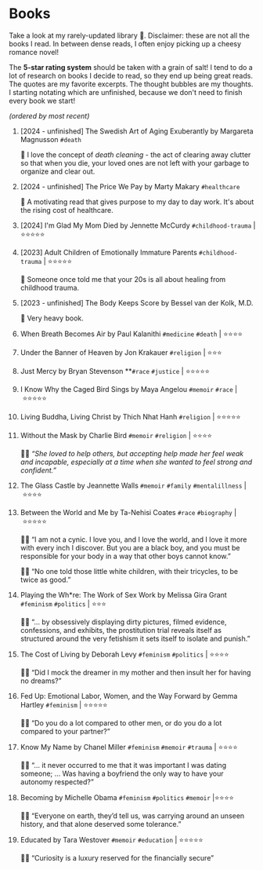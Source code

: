 # Books

Take a look at my rarely-updated library 🙂. Disclaimer: these are not all the books I read. In between dense reads, I often enjoy picking up a cheesy romance novel! 

The **5-star rating system** should be taken with a grain of salt! I tend to do a lot of research on books I decide to read, so they end up being great reads. The quotes are my favorite excerpts. The thought bubbles are my thoughts. I starting notating which are unfinished, because we don't need to finish every book we start!

*(ordered by most recent)*

1. [2024 - unfinished] The Swedish Art of Aging Exuberantly by Margareta Magnusson `#death` 

    :thought_balloon: I love the concept of *death cleaning* - the act of clearing away clutter so that when you die, your loved ones are not left with your garbage to organize and clear out.

2. [2024 - unfinished] The Price We Pay by Marty Makary `#healthcare` 

    :thought_balloon: A motivating read that gives purpose to my day to day work. It's about the rising cost of healthcare.

3. [2024] I'm Glad My Mom Died by Jennette McCurdy `#childhood-trauma` | ⭐⭐⭐⭐⭐

4. [2023] Adult Children of Emotionally Immature Parents `#childhood-trauma` | ⭐⭐⭐⭐⭐

    :thought_balloon: Someone once told me that your 20s is all about healing from childhood trauma.

5. [2023 - unfinished] The Body Keeps Score by Bessel van der Kolk, M.D. 

    :thought_balloon: Very heavy book. 

6. When Breath Becomes Air by Paul Kalanithi `#medicine` `#death` | ⭐⭐⭐⭐

7. Under the Banner of Heaven by Jon Krakauer `#religion` | ⭐⭐⭐ 

8. Just Mercy by Bryan Stevenson **`#race` `#justice` | ⭐⭐⭐⭐⭐

9. I Know Why the Caged Bird Sings by Maya Angelou `#memoir` `#race` | ⭐⭐⭐⭐⭐

10. Living Buddha, Living Christ by Thich Nhat Hanh `#religion` | ⭐⭐⭐⭐⭐

11. Without the Mask by Charlie Bird `#memoir` `#religion` | ⭐⭐⭐⭐

     ✍🏼 *“She loved to help others, but accepting help made her feel weak and incapable, especially at a time when she wanted to feel strong and confident.”*

12. The Glass Castle by Jeannette Walls `#memoir` `#family` `#mentalillness` | ⭐⭐⭐⭐

13. Between the World and Me by Ta-Nehisi Coates `#race` `#biography` | ⭐⭐⭐⭐⭐

     ✍🏾 “I am not a cynic. I love you, and I love the world, and I love it more with every inch I discover. But you are a black boy, and you must be responsible for your body in a way that other boys cannot know.”

     ✍🏾 “No one told those little white children, with their tricycles, to be twice as good.”

14. Playing the Wh*re: The Work of Sex Work by Melissa Gira Grant `#feminism` `#politics` | ⭐⭐⭐

     ✍🏼 “… by obsessively displaying dirty pictures, filmed evidence, confessions, and exhibits, the prostitution trial reveals itself as structured around the very fetishism it sets itself to isolate and punish.”

15. The Cost of Living by Deborah Levy `#feminism` `#politics` | ⭐⭐⭐⭐

     ✍🏼 “Did I mock the dreamer in my mother and then insult her for having no dreams?”

16. Fed Up: Emotional Labor, Women, and the Way Forward by Gemma Hartley `#feminism` | ⭐⭐⭐⭐⭐

     ✍🏼 “Do you do a lot compared to other men, or do you do a lot compared to your partner?”

17. Know My Name by Chanel Miller `#feminism` `#memoir` `#trauma` | ⭐⭐⭐⭐

     ✍🏼 “… it never occurred to me that it was important I was dating someone; … Was having a boyfriend the only way to have your autonomy respected?”

18. Becoming by Michelle Obama `#feminism` `#politics` `#memoir` |⭐⭐⭐⭐

     ✍🏾 “Everyone on earth, they’d tell us, was carrying around an unseen history, and that alone deserved some tolerance.”

19. Educated by Tara Westover `#memoir` `#education` | ⭐⭐⭐⭐⭐

     ✍🏼 “Curiosity is a luxury reserved for the financially secure”
